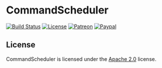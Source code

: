 # CommandScheduler

[![Build Status](https://travis-ci.org/LXGaming/CommandScheduler.svg?branch=master)](https://travis-ci.org/LXGaming/CommandScheduler)
[![License](https://lxgaming.github.io/badges/License-Apache%202.0-blue.svg)](https://www.apache.org/licenses/LICENSE-2.0)
[![Patreon](https://lxgaming.github.io/badges/Patreon-donate-yellow.svg)](https://www.patreon.com/lxgaming)
[![Paypal](https://lxgaming.github.io/badges/Paypal-donate-yellow.svg)](https://www.paypal.com/cgi-bin/webscr?cmd=_s-xclick&hosted_button_id=CZUUA6LE7YS44&item_name=CommandScheduler+(from+GitHub.com))

## License
CommandScheduler is licensed under the [Apache 2.0](https://www.apache.org/licenses/LICENSE-2.0) license.